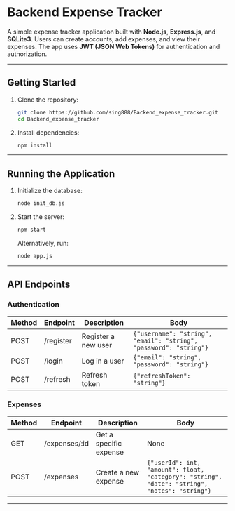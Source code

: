 # Backend Expense Tracker

A simple expense tracker application built with **Node.js**, **Express.js**, and **SQLite3**. Users can create accounts, add expenses, and view their expenses. The app uses **JWT (JSON Web Tokens)** for authentication and authorization.

---

## Getting Started

1. Clone the repository:
   ```bash
   git clone https://github.com/sing888/Backend_expense_tracker.git
   cd Backend_expense_tracker
   ```
2. Install dependencies:
   ```bash
   npm install
   ```

---

## Running the Application

1. Initialize the database:
   ```bash
   node init_db.js
   ```
2. Start the server:
   ```bash
   npm start
   ```
   Alternatively, run:
   ```bash
   node app.js
   ```

---

## API Endpoints

### **Authentication**

| Method | Endpoint   | Description         | Body                                                          |
|--------|------------|---------------------|---------------------------------------------------------------|
| POST   | /register  | Register a new user | `{"username": "string", "email": "string", "password": "string"}` |
| POST   | /login     | Log in a user       | `{"email": "string", "password": "string"}`                    |
| POST   | /refresh   | Refresh token       | `{"refreshToken": "string"}`                                   |

### **Expenses**

| Method | Endpoint       | Description            | Body                                                                                   |
|--------|----------------|------------------------|----------------------------------------------------------------------------------------|
| GET    | /expenses/:id  | Get a specific expense | None                                                                                   |
| POST   | /expenses      | Create a new expense   | `{"userId": int, "amount": float, "category": "string", "date": "string", "notes": "string"}` |

---
